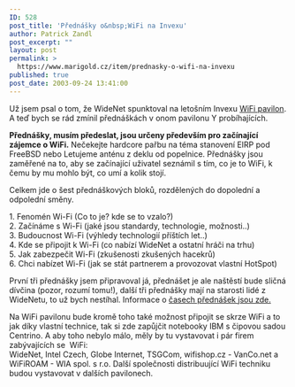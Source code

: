 ```yaml
---
ID: 528
post_title: 'Přednášky o&nbsp;WiFi na Invexu'
author: Patrick Zandl
post_excerpt: ""
layout: post
permalink: >
  https://www.marigold.cz/item/prednasky-o-wifi-na-invexu
published: true
post_date: 2003-09-24 13:41:00
---
```

<P>Už jsem psal o tom, že WideNet spunktoval na letošním Invexu <A href="http://www.widenet.cz/wifilife/" target=_blank>WiFi pavilon</A>. A teď bych se rád zmínil přednáškách v onom pavilonu Y probíhajících. </P>
<P><STRONG>Přednášky, musím předeslat, jsou určeny především pro začínající zájemce o WiFi.</STRONG> Nečekejte hardcore pařbu na téma stanovení EIRP pod FreeBSD nebo Letujeme anténu z deklu od popelnice. Přednášky jsou zaměřené na to, aby se začínající uživatel seznámil s tím, co je to WiFi, k čemu by mu mohlo být, co umí a kolik stojí. </P>
<P>Celkem jde o šest přednáškových bloků, rozdělených do dopolední a odpolední směny. </P>
<P>1. Fenomén Wi-Fi (Co to je? kde se to vzalo?)<BR>2. Začínáme s Wi-Fi (jaké jsou standardy, technologie, možnosti..)<BR>3. Budoucnost Wi-Fi (výhledy technologií příštích let..)<BR>4. Kde se připojit k Wi-Fi (co nabízí WideNet a ostatní hráči na trhu)<BR>5. Jak zabezpečit Wi-Fi (zkušenosti zkušených hacekrů)<BR>6. Chci nabízet Wi-Fi (jak se stát partnerem a provozovat vlastní HotSpot)</P>
<P>První tři přednášky jsem připravoval já, přednášet je ale naštěstí bude sličná dívčina (pozor, rozumí tomu!), další tři přednášky mají na starosti lidé z WideNetu, to už bych nestíhal. Informace o <A href="http://www.widenet.cz/wifilife/prednasky.php" target=_blank>časech přednášek jsou zde.</A> </P>
<P>Na WiFi pavilonu bude kromě toho také možnost připojit se skrze WiFi a to jak díky vlastní technice, tak si zde zapůjčit notebooky IBM s čipovou sadou Centrino. A aby toho nebylo málo, měly by tu vystavovat i pár firem zabývajících se&#160; WiFi:<BR>WideNet, Intel Czech, Globe Internet, TSGCom, wifishop.cz - VanCo.net a WiFiROAM - WIA spol. s r.o. Další společnosti distribuující WiFi techniku budou vystavovat v dalších pavilonech. </P>